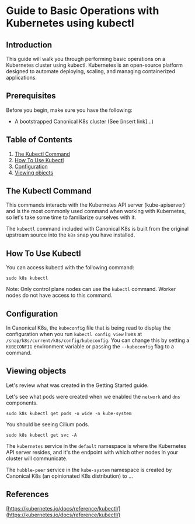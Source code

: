 # Guide to Basic Operations with Kubernetes using kubectl

## Introduction

This guide will walk you through performing basic operations on a Kubernetes
cluster using kubectl. Kubernetes is an open-source platform designed to
automate deploying, scaling, and managing containerized applications.

## Prerequisites

Before you begin, make sure you have the following:

- A bootstrapped Canonical K8s cluster (See [insert link]...)

## Table of Contents

1. [The Kubectl Command](#check-kubernetes-version)
2. [How To Use Kubectl](#how-to-use-kubectl)
3. [Configuration](#formatting-output)
4. [Viewing objects](#viewing-default-configrau)

## The Kubectl Command

This commands interacts with the Kubernetes API server (kube-apiserver) and is the most commonly used command when working with Kubernetes, so let's take some time to familiarize ourselves with it.

The `kubectl` command included with Canonical K8s is built from the original upstream source into the `k8s` snap you have installed.

## How To Use Kubectl

You can access kubectl with the following command:

```
sudo k8s kubectl
```

Note: Only control plane nodes can use the `kubectl` command. Worker nodes do not have access to this command.

## Configuration

In Canonical K8s, the `kubeconfig` file that is being read to display the configuration when you run `kubectl config view` lives at `/snap/k8s/current/k8s/config/kubeconfig`. You can change this by setting a `KUBECONFIG` environment variable or passing the `--kubeconfig` flag to a command.

## Viewing objects

Let's review what was created in the Getting Started guide.

Let's see what pods were created when we enabled the `network` and `dns` components.

```
sudo k8s kubectl get pods -o wide -n kube-system
```

You should be seeing Cilium pods.

```
sudo k8s kubectl get svc -A
```

The `kubernetes` service in the `default` namespace is where the Kubernetes API server resides, and it's the endpoint with which other nodes in your cluster will communicate.

The `hubble-peer` service in the `kube-system` namespace is created by Canonical K8s (an opinionated K8s distribution) to ...


## References
[https://kubernetes.io/docs/reference/kubectl/](https://kubernetes.io/docs/reference/kubectl/)